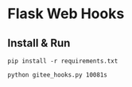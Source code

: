 # Flask Web Hooks

## Install & Run

```shell
pip install -r requirements.txt

python gitee_hooks.py 10081s
```